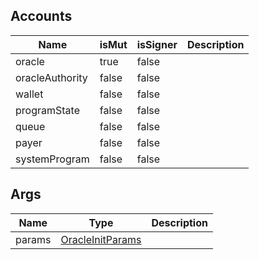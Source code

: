 ## Accounts
|Name|isMut|isSigner|Description|
|--|--|--|--|
| oracle | true | false |  |
| oracleAuthority | false | false |  |
| wallet | false | false |  |
| programState | false | false |  |
| queue | false | false |  |
| payer | false | false |  |
| systemProgram | false | false |  |
## Args
|Name|Type|Description|
|--|--|--|
| params | [OracleInitParams](/program/types/oracleinitparams) |  |
